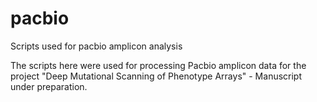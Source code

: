 # pacbio
Scripts used for pacbio amplicon analysis

The scripts here were used for processing Pacbio amplicon data for the project "Deep Mutational Scanning of Phenotype Arrays" - Manuscript under preparation. 
